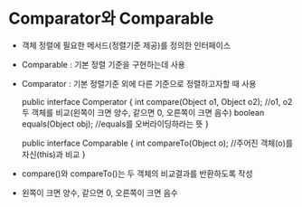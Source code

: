 Comparator와 Comparable
=======================

* 객체 정렬에 필요한 메서드(정렬기준 제공)를 정의한 인터페이스

* Comparable : 기본 정렬 기준을 구현하는데 사용
* Comparator : 기본 정렬기준 외에 다른 기준으로 정렬하고자할 때 사용


    public interface Comperator {
        int compare(Object o1, Object o2); //o1, o2 두 객체를 비교(왼쪽이 크면 양수, 같으면 0, 오른쪽이 크면 음수)
        boolean equals(Object obj); //equals를 오버라이딩하라는 뜻
    }

    public interface Comparable {
        int compareTo(Object o); //주어진 객체(o)를 자신(this)과 비교
    }


* compare()와 compareTo()는 두 객체의 비교결과를 반환하도록 작성
* 왼쪽이 크면 양수, 같으면 0, 오른쪽이 크면 음수


